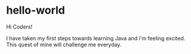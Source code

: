 # hello-world
Hi Coders!

I have taken my first steps towards learning Java and i'm feeling excited.
This quest of mine will challenge me everyday.
